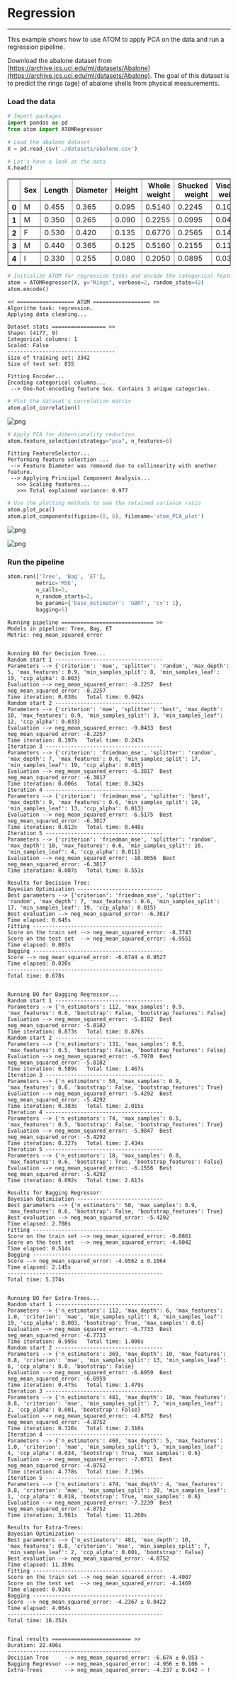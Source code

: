 # Regression
---------------------------------

This example shows how to use ATOM to apply PCA on the data and run a regression pipeline.

Download the abalone dataset from [https://archive.ics.uci.edu/ml/datasets/Abalone](https://archive.ics.uci.edu/ml/datasets/Abalone). The goal of this dataset is to predict the rings (age) of abalone shells from physical measurements.

### Load the data


```python
# Import packages
import pandas as pd
from atom import ATOMRegressor

# Load the abalone dataset
X = pd.read_csv('./datasets/abalone.csv')
```


```python
# Let's have a look at the data
X.head()
```




<div>
<style scoped>
    .dataframe tbody tr th:only-of-type {
        vertical-align: middle;
    }

    .dataframe tbody tr th {
        vertical-align: top;
    }

    .dataframe thead th {
        text-align: right;
    }
</style>
<table border="1" class="dataframe">
  <thead>
    <tr style="text-align: right;">
      <th></th>
      <th>Sex</th>
      <th>Length</th>
      <th>Diameter</th>
      <th>Height</th>
      <th>Whole weight</th>
      <th>Shucked weight</th>
      <th>Viscera weight</th>
      <th>Shell weight</th>
      <th>Rings</th>
    </tr>
  </thead>
  <tbody>
    <tr>
      <th>0</th>
      <td>M</td>
      <td>0.455</td>
      <td>0.365</td>
      <td>0.095</td>
      <td>0.5140</td>
      <td>0.2245</td>
      <td>0.1010</td>
      <td>0.150</td>
      <td>15</td>
    </tr>
    <tr>
      <th>1</th>
      <td>M</td>
      <td>0.350</td>
      <td>0.265</td>
      <td>0.090</td>
      <td>0.2255</td>
      <td>0.0995</td>
      <td>0.0485</td>
      <td>0.070</td>
      <td>7</td>
    </tr>
    <tr>
      <th>2</th>
      <td>F</td>
      <td>0.530</td>
      <td>0.420</td>
      <td>0.135</td>
      <td>0.6770</td>
      <td>0.2565</td>
      <td>0.1415</td>
      <td>0.210</td>
      <td>9</td>
    </tr>
    <tr>
      <th>3</th>
      <td>M</td>
      <td>0.440</td>
      <td>0.365</td>
      <td>0.125</td>
      <td>0.5160</td>
      <td>0.2155</td>
      <td>0.1140</td>
      <td>0.155</td>
      <td>10</td>
    </tr>
    <tr>
      <th>4</th>
      <td>I</td>
      <td>0.330</td>
      <td>0.255</td>
      <td>0.080</td>
      <td>0.2050</td>
      <td>0.0895</td>
      <td>0.0395</td>
      <td>0.055</td>
      <td>7</td>
    </tr>
  </tbody>
</table>
</div>




```python
# Initialize ATOM for regression tasks and encode the categorical features
atom = ATOMRegressor(X, y="Rings", verbose=2, random_state=42)
atom.encode()
```

    << ================== ATOM ================== >>
    Algorithm task: regression.
    Applying data cleaning...
    
    Dataset stats ================= >>
    Shape: (4177, 9)
    Categorical columns: 1
    Scaled: False
    ----------------------------------
    Size of training set: 3342
    Size of test set: 835
    
    Fitting Encoder...
    Encoding categorical columns...
     --> One-hot-encoding feature Sex. Contains 3 unique categories.
    


```python
# Plot the dataset's correlation matrix
atom.plot_correlation()
```


![png](output_5_0.png)



```python
# Apply PCA for dimensionality reduction
atom.feature_selection(strategy="pca", n_features=6)
```

    Fitting FeatureSelector...
    Performing feature selection ...
     --> Feature Diameter was removed due to collinearity with another feature.
     --> Applying Principal Component Analysis...
       >>> Scaling features...
       >>> Total explained variance: 0.977
    


```python
# Use the plotting methods to see the retained variance ratio
atom.plot_pca()
atom.plot_components(figsize=(8, 6), filename='atom_PCA_plot')
```


![png](output_7_0.png)



![png](output_7_1.png)


### Run the pipeline


```python
atom.run(['Tree', 'Bag', 'ET'],
         metric='MSE',
         n_calls=5,
         n_random_starts=2,
         bo_params={'base_estimator': 'GBRT', 'cv': 1},
         bagging=5)
```

    
    Running pipeline ============================= >>
    Models in pipeline: Tree, Bag, ET
    Metric: neg_mean_squared_error
    
    
    Running BO for Decision Tree...
    Random start 1 ----------------------------------
    Parameters --> {'criterion': 'mae', 'splitter': 'random', 'max_depth': 5, 'max_features': 0.9, 'min_samples_split': 8, 'min_samples_leaf': 19, 'ccp_alpha': 0.003}
    Evaluation --> neg_mean_squared_error: -8.2257  Best neg_mean_squared_error: -8.2257
    Time iteration: 0.038s   Total time: 0.042s
    Random start 2 ----------------------------------
    Parameters --> {'criterion': 'mae', 'splitter': 'best', 'max_depth': 10, 'max_features': 0.9, 'min_samples_split': 3, 'min_samples_leaf': 12, 'ccp_alpha': 0.033}
    Evaluation --> neg_mean_squared_error: -9.0433  Best neg_mean_squared_error: -8.2257
    Time iteration: 0.197s   Total time: 0.243s
    Iteration 3 -------------------------------------
    Parameters --> {'criterion': 'friedman_mse', 'splitter': 'random', 'max_depth': 7, 'max_features': 0.6, 'min_samples_split': 17, 'min_samples_leaf': 19, 'ccp_alpha': 0.015}
    Evaluation --> neg_mean_squared_error: -6.3817  Best neg_mean_squared_error: -6.3817
    Time iteration: 0.006s   Total time: 0.342s
    Iteration 4 -------------------------------------
    Parameters --> {'criterion': 'friedman_mse', 'splitter': 'best', 'max_depth': 9, 'max_features': 0.6, 'min_samples_split': 19, 'min_samples_leaf': 13, 'ccp_alpha': 0.013}
    Evaluation --> neg_mean_squared_error: -6.5175  Best neg_mean_squared_error: -6.3817
    Time iteration: 0.012s   Total time: 0.448s
    Iteration 5 -------------------------------------
    Parameters --> {'criterion': 'friedman_mse', 'splitter': 'random', 'max_depth': 10, 'max_features': 0.6, 'min_samples_split': 16, 'min_samples_leaf': 4, 'ccp_alpha': 0.011}
    Evaluation --> neg_mean_squared_error: -10.0056  Best neg_mean_squared_error: -6.3817
    Time iteration: 0.007s   Total time: 0.551s
    
    Results for Decision Tree:         
    Bayesian Optimization ---------------------------
    Best parameters --> {'criterion': 'friedman_mse', 'splitter': 'random', 'max_depth': 7, 'max_features': 0.6, 'min_samples_split': 17, 'min_samples_leaf': 19, 'ccp_alpha': 0.015}
    Best evaluation --> neg_mean_squared_error: -6.3817
    Time elapsed: 0.645s
    Fitting -----------------------------------------
    Score on the train set --> neg_mean_squared_error: -8.3743
    Score on the test set  --> neg_mean_squared_error: -6.9551
    Time elapsed: 0.007s
    Bagging -----------------------------------------
    Score --> neg_mean_squared_error: -6.6744 ± 0.9527
    Time elapsed: 0.020s
    -------------------------------------------------
    Total time: 0.678s
    
    
    Running BO for Bagging Regressor...
    Random start 1 ----------------------------------
    Parameters --> {'n_estimators': 112, 'max_samples': 0.9, 'max_features': 0.6, 'bootstrap': False, 'bootstrap_features': False}
    Evaluation --> neg_mean_squared_error: -5.8182  Best neg_mean_squared_error: -5.8182
    Time iteration: 0.873s   Total time: 0.876s
    Random start 2 ----------------------------------
    Parameters --> {'n_estimators': 131, 'max_samples': 0.5, 'max_features': 0.5, 'bootstrap': False, 'bootstrap_features': False}
    Evaluation --> neg_mean_squared_error: -6.7970  Best neg_mean_squared_error: -5.8182
    Time iteration: 0.589s   Total time: 1.467s
    Iteration 3 -------------------------------------
    Parameters --> {'n_estimators': 50, 'max_samples': 0.9, 'max_features': 0.6, 'bootstrap': False, 'bootstrap_features': True}
    Evaluation --> neg_mean_squared_error: -5.4292  Best neg_mean_squared_error: -5.4292
    Time iteration: 0.383s   Total time: 2.015s
    Iteration 4 -------------------------------------
    Parameters --> {'n_estimators': 74, 'max_samples': 0.5, 'max_features': 0.5, 'bootstrap': False, 'bootstrap_features': True}
    Evaluation --> neg_mean_squared_error: -5.9847  Best neg_mean_squared_error: -5.4292
    Time iteration: 0.327s   Total time: 2.434s
    Iteration 5 -------------------------------------
    Parameters --> {'n_estimators': 18, 'max_samples': 0.8, 'max_features': 0.6, 'bootstrap': True, 'bootstrap_features': False}
    Evaluation --> neg_mean_squared_error: -6.1556  Best neg_mean_squared_error: -5.4292
    Time iteration: 0.092s   Total time: 2.613s
    
    Results for Bagging Regressor:         
    Bayesian Optimization ---------------------------
    Best parameters --> {'n_estimators': 50, 'max_samples': 0.9, 'max_features': 0.6, 'bootstrap': False, 'bootstrap_features': True}
    Best evaluation --> neg_mean_squared_error: -5.4292
    Time elapsed: 2.708s
    Fitting -----------------------------------------
    Score on the train set --> neg_mean_squared_error: -0.0861
    Score on the test set  --> neg_mean_squared_error: -4.9042
    Time elapsed: 0.514s
    Bagging -----------------------------------------
    Score --> neg_mean_squared_error: -4.9562 ± 0.1064
    Time elapsed: 2.145s
    -------------------------------------------------
    Total time: 5.374s
    
    
    Running BO for Extra-Trees...
    Random start 1 ----------------------------------
    Parameters --> {'n_estimators': 112, 'max_depth': 6, 'max_features': 1.0, 'criterion': 'mae', 'min_samples_split': 8, 'min_samples_leaf': 19, 'ccp_alpha': 0.003, 'bootstrap': True, 'max_samples': 0.6}
    Evaluation --> neg_mean_squared_error: -6.7733  Best neg_mean_squared_error: -6.7733
    Time iteration: 0.995s   Total time: 1.000s
    Random start 2 ----------------------------------
    Parameters --> {'n_estimators': 369, 'max_depth': 10, 'max_features': 0.8, 'criterion': 'mse', 'min_samples_split': 13, 'min_samples_leaf': 6, 'ccp_alpha': 0.0, 'bootstrap': False}
    Evaluation --> neg_mean_squared_error: -6.6959  Best neg_mean_squared_error: -6.6959
    Time iteration: 0.475s   Total time: 1.479s
    Iteration 3 -------------------------------------
    Parameters --> {'n_estimators': 481, 'max_depth': 10, 'max_features': 0.8, 'criterion': 'mse', 'min_samples_split': 7, 'min_samples_leaf': 2, 'ccp_alpha': 0.001, 'bootstrap': False}
    Evaluation --> neg_mean_squared_error: -4.8752  Best neg_mean_squared_error: -4.8752
    Time iteration: 0.726s   Total time: 2.310s
    Iteration 4 -------------------------------------
    Parameters --> {'n_estimators': 460, 'max_depth': 5, 'max_features': 1.0, 'criterion': 'mae', 'min_samples_split': 5, 'min_samples_leaf': 4, 'ccp_alpha': 0.034, 'bootstrap': True, 'max_samples': 0.6}
    Evaluation --> neg_mean_squared_error: -7.0711  Best neg_mean_squared_error: -4.8752
    Time iteration: 4.778s   Total time: 7.196s
    Iteration 5 -------------------------------------
    Parameters --> {'n_estimators': 474, 'max_depth': 4, 'max_features': 0.8, 'criterion': 'mae', 'min_samples_split': 20, 'min_samples_leaf': 1, 'ccp_alpha': 0.018, 'bootstrap': True, 'max_samples': 0.6}
    Evaluation --> neg_mean_squared_error: -7.2239  Best neg_mean_squared_error: -4.8752
    Time iteration: 3.961s   Total time: 11.260s
    
    Results for Extra-Trees:         
    Bayesian Optimization ---------------------------
    Best parameters --> {'n_estimators': 481, 'max_depth': 10, 'max_features': 0.8, 'criterion': 'mse', 'min_samples_split': 7, 'min_samples_leaf': 2, 'ccp_alpha': 0.001, 'bootstrap': False}
    Best evaluation --> neg_mean_squared_error: -4.8752
    Time elapsed: 11.359s
    Fitting -----------------------------------------
    Score on the train set --> neg_mean_squared_error: -4.4007
    Score on the test set  --> neg_mean_squared_error: -4.1469
    Time elapsed: 0.924s
    Bagging -----------------------------------------
    Score --> neg_mean_squared_error: -4.2367 ± 0.0422
    Time elapsed: 4.064s
    -------------------------------------------------
    Total time: 16.352s
    
    
    Final results ========================= >>
    Duration: 22.406s
    ------------------------------------------
    Decision Tree     --> neg_mean_squared_error: -6.674 ± 0.953 ~
    Bagging Regressor --> neg_mean_squared_error: -4.956 ± 0.106 ~
    Extra-Trees       --> neg_mean_squared_error: -4.237 ± 0.042 ~ !
    
